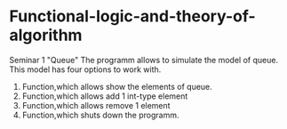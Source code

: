 # Functional-logic-and-theory-of-algorithm
Seminar 1 "Queue"
The programm allows to simulate the model of queue. This model has four options to work with.
1. Function,which allows show the elements of queue.
2. Function,which allows add 1 int-type element
3. Function,which allows remove 1 element
4. Function,which shuts down the programm.
